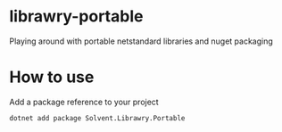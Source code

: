 # librawry-portable
Playing around with portable netstandard libraries and nuget packaging

# How to use
Add a package reference to your project
```
dotnet add package Solvent.Librawry.Portable
```
